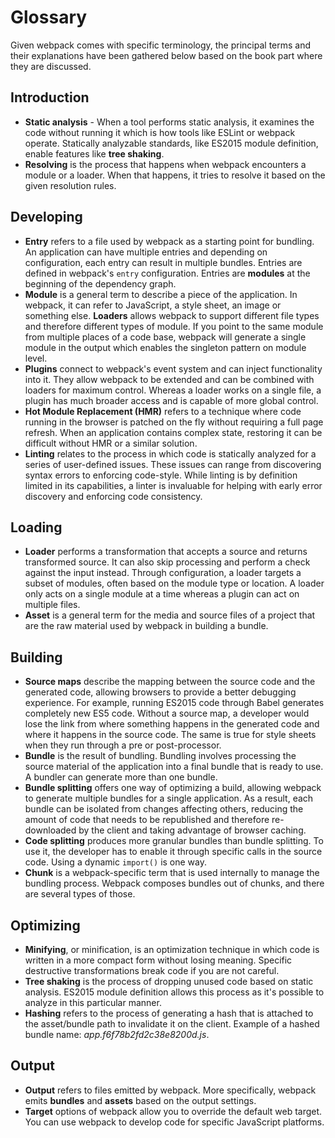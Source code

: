 # Glossary

Given webpack comes with specific terminology, the principal terms and their explanations have been gathered below based on the book part where they are discussed.

## Introduction

* **Static analysis** - When a tool performs static analysis, it examines the code without running it which is how tools like ESLint or webpack operate. Statically analyzable standards, like ES2015 module definition, enable features like **tree shaking**.
* **Resolving** is the process that happens when webpack encounters a module or a loader. When that happens, it tries to resolve it based on the given resolution rules.

## Developing

* **Entry** refers to a file used by webpack as a starting point for bundling. An application can have multiple entries and depending on configuration, each entry can result in multiple bundles. Entries are defined in webpack's `entry` configuration. Entries are **modules** at the beginning of the dependency graph.
* **Module** is a general term to describe a piece of the application. In webpack, it can refer to JavaScript, a style sheet, an image or something else. **Loaders** allows webpack to support different file types and therefore different types of module. If you point to the same module from multiple places of a code base, webpack will generate a single module in the output which enables the singleton pattern on module level.
* **Plugins** connect to webpack's event system and can inject functionality into it. They allow webpack to be extended and can be combined with loaders for maximum control. Whereas a loader works on a single file, a plugin has much broader access and is capable of more global control.
* **Hot Module Replacement (HMR)** refers to a technique where code running in the browser is patched on the fly without requiring a full page refresh. When an application contains complex state, restoring it can be difficult without HMR or a similar solution.
* **Linting** relates to the process in which code is statically analyzed for a series of user-defined issues. These issues can range from discovering syntax errors to enforcing code-style. While linting is by definition limited in its capabilities, a linter is invaluable for helping with early error discovery and enforcing code consistency.

## Loading

* **Loader** performs a transformation that accepts a source and returns transformed source. It can also skip processing and perform a check against the input instead. Through configuration, a loader targets a subset of modules, often based on the module type or location. A loader only acts on a single module at a time whereas a plugin can act on multiple files.
* **Asset** is a general term for the media and source files of a project that are the raw material used by webpack in building a bundle.

## Building

* **Source maps** describe the mapping between the source code and the generated code, allowing browsers to provide a better debugging experience. For example, running ES2015 code through Babel generates completely new ES5 code. Without a source map, a developer would lose the link from where something happens in the generated code and where it happens in the source code. The same is true for style sheets when they run through a pre or post-processor.
* **Bundle** is the result of bundling. Bundling involves processing the source material of the application into a final bundle that is ready to use. A bundler can generate more than one bundle.
* **Bundle splitting** offers one way of optimizing a build, allowing webpack to generate multiple bundles for a single application. As a result, each bundle can be isolated from changes affecting others, reducing the amount of code that needs to be republished and therefore re-downloaded by the client and taking advantage of browser caching.
* **Code splitting** produces more granular bundles than bundle splitting. To use it, the developer has to enable it through specific calls in the source code. Using a dynamic `import()` is one way.
* **Chunk** is a webpack-specific term that is used internally to manage the bundling process. Webpack composes bundles out of chunks, and there are several types of those.

## Optimizing

* **Minifying**, or minification, is an optimization technique in which code is written in a more compact form without losing meaning. Specific destructive transformations break code if you are not careful.
* **Tree shaking** is the process of dropping unused code based on static analysis. ES2015 module definition allows this process as it's possible to analyze in this particular manner.
* **Hashing** refers to the process of generating a hash that is attached to the asset/bundle path to invalidate it on the client. Example of a hashed bundle name: *app.f6f78b2fd2c38e8200d.js*.

## Output

* **Output** refers to files emitted by webpack. More specifically, webpack emits **bundles** and **assets** based on the output settings.
* **Target** options of webpack allow you to override the default web target. You can use webpack to develop code for specific JavaScript platforms.
